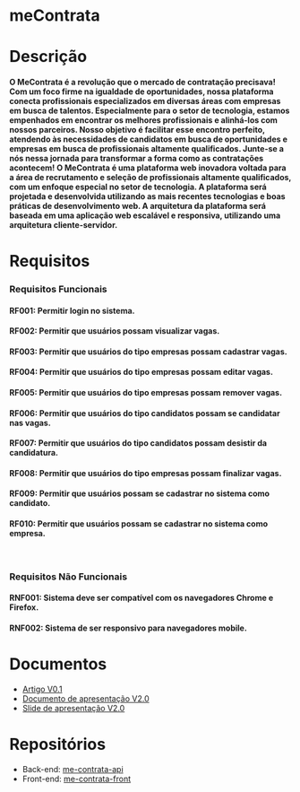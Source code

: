 # meContrata

# Descrição
<h4>O MeContrata é a revolução que o mercado de contratação precisava! Com um foco firme na igualdade de oportunidades, nossa plataforma conecta profissionais especializados em diversas áreas com empresas em busca de talentos. Especialmente para o setor de tecnologia, estamos empenhados em encontrar os melhores profissionais e alinhá-los com nossos parceiros. Nosso objetivo é facilitar esse encontro perfeito, atendendo às necessidades de candidatos em busca de oportunidades e empresas em busca de profissionais altamente qualificados. Junte-se a nós nessa jornada para transformar a forma como as contratações acontecem!
O MeContrata é uma plataforma web inovadora voltada para a área de recrutamento e seleção de profissionais altamente qualificados, com um enfoque especial no setor de tecnologia. A plataforma será projetada e desenvolvida utilizando as mais recentes tecnologias e boas práticas de desenvolvimento web. A arquitetura da plataforma será baseada em uma aplicação web escalável e responsiva, utilizando uma arquitetura cliente-servidor.
</h4>

# Requisitos
<h3>Requisitos Funcionais</h3>
	<h4>RF001: Permitir login no sistema.</h4>
	<h4>RF002: Permitir que usuários possam visualizar vagas.</h4>
	<h4>RF003: Permitir que usuários do tipo empresas possam cadastrar vagas.</h4>
	<h4>RF004: Permitir que usuários do tipo empresas  possam editar vagas.</h4>
	<h4>RF005: Permitir que usuários do tipo empresas possam remover vagas.</h4>
	<h4>RF006: Permitir que usuários do tipo candidatos possam se candidatar nas vagas.</h4>
	<h4>RF007: Permitir que usuários do tipo candidatos possam desistir da candidatura.</h4>
	<h4>RF008: Permitir que usuários do tipo empresas possam finalizar vagas.</h4>
	<h4>RF009: Permitir que usuários possam se cadastrar no sistema como candidato.</h4>
	<h4>RF010: Permitir que usuários possam se cadastrar no sistema como empresa.</h4>
<br>
<h3>Requisitos Não Funcionais</h3>
	<h4>RNF001: Sistema deve ser compatível com os navegadores Chrome e Firefox.</h4>
	<h4>RNF002: Sistema de ser responsivo para navegadores mobile.</h4>

# Documentos

* [Artigo V0.1](./artigo.pdf)
* [Documento de apresentação V2.0](./MeContrata.pdf)
* [Slide de apresentação V2.0](./Slide.pdf)

# Repositórios

* Back-end: [me-contrata-api](https://github.com/RosLuc/me-contrata-api)
* Front-end: [me-contrata-front](https://github.com/rainerio19/me-contrata-front)
